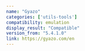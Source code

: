 ```yaml
---
name: "Gyazo"
categories: ['utils-tools']
compatibility: emulation
display_result: "Compatible"
version_from: "5.4.1.0"
link: https://gyazo.com/en
---
```


